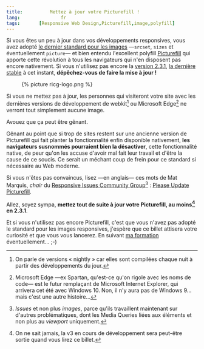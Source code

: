 ```yaml
---
title:			Mettez à jour votre Picturefill !
lang:				fr
tags:       [Responsive Web Design,Picturefill,image,polyfill]
---
```


Si vous êtes un peu à jour dans vos développements responsives, vous avez adopté [le dernier standard pour les images](http://responsiveimages.org/) —`srcset`, `sizes` et éventuellement `picture`— et bien entendu l'excellent polyfill [Picturefill](https://scottjehl.github.io/picturefill/) qui apporte cette révolution à tous les navigateurs qui n'en disposent pas encore nativement. Si vous n'utilisez pas encore la [version 2.3.1](https://github.com/scottjehl/picturefill/releases/tag/2.3.1), [la dernière stable](https://github.com/scottjehl/picturefill/releases) à cet instant, **dépêchez-vous de faire la mise à jour !**
<figure>
	{% picture ricg-logo.png %}
</figure>

Si vous ne mettez pas à jour, les personnes qui visiteront votre site avec les dernières versions de développement de webkit[^nightly] ou Microsoft Edge[^edge] ne verront tout simplement aucune image.

[^nightly]: On parle de versions « nightly » car elles sont compilées chaque nuit à partir des développements du jour.

[^edge]: Microsoft Edge —ex Spartan, qu'est-ce qu'on rigole avec les noms de code— est le futur remplaçant de Microsoft Internet Explorer, qui arrivera cet été avec Windows 10. Non, il n'y aura pas de Windows 9… mais c'est une autre histoire…

Avouez que ça peut être gênant.

Gênant au point que si trop de sites restent sur une ancienne version de Picturefill qui fait planter la fonctionnalité enfin disponible nativement, **les navigateurs susnommés pourraient bien la désactiver**, cette fonctionnalité native, de peur qu'on les accuse d'avoir mal fait leur travail et d'être la cause de ce soucis. Ce serait un méchant coup de frein pour ce standard si nécessaire au Web moderne.

Si vous n'êtes pas convaincus, lisez —en anglais— ces mots de Mat Marquis, *chair* du [Responsive Issues Community Group](http://ricg.io/)[^issues] : [Please Update Picturefill](https://css-tricks.com/please-update-picturefill/).

[^issues]: *Issues* et non plus *images*, parce qu'ils travaillent maintenant sur d'autres problématiques, dont les Media Queries liées aux éléments et non plus au *viewport* uniquement.

Allez, soyez sympa, **mettez tout de suite à jour votre Picturefill, au moins[^aumoins] en 2.3.1**.

[^aumoins]: On ne sait jamais, la v3 en cours de développement sera peut-être sortie quand vous lirez ce billet.

Et si vous n'utilisez pas encore Picturefill, c'est que vous n'avez pas adopté le standard pour les images responsives, j'espère que ce billet attisera votre curiosité et que vous vous lancerez. En suivant [ma formation](http://clever-institut.com/formation/formation-responsive-web-design) éventuellement… ;-)

